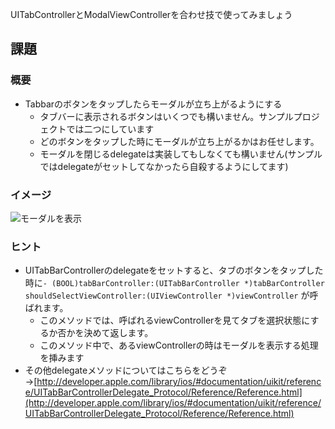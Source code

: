 UITabControllerとModalViewControllerを合わせ技で使ってみましょう

## 課題

### 概要
- Tabbarのボタンをタップしたらモーダルが立ち上がるようにする
  - タブバーに表示されるボタンはいくつでも構いません。サンプルプロジェクトでは二つにしています
  - どのボタンをタップした時にモーダルが立ち上がるかはお任せします。
  - モーダルを閉じるdelegateは実装してもしなくても構いません(サンプルではdelegateがセットしてなかったら自殺するようにしてます)

### イメージ
![モーダルを表示](https://raw.github.com/mixi-inc/iOSTraining/master/Doc/Images/HomeWork/2-1-1.png)

### ヒント
- UITabBarControllerのdelegateをセットすると、タブのボタンをタップした時に`- (BOOL)tabBarController:(UITabBarController *)tabBarController shouldSelectViewController:(UIViewController *)viewController` が呼ばれます。
  - このメソッドでは、呼ばれるviewControllerを見てタブを選択状態にするか否かを決めて返します。
  - このメソッド中で、あるviewControllerの時はモーダルを表示する処理を挿みます
- その他delegateメソッドについてはこちらをどうぞ→[http://developer.apple.com/library/ios/#documentation/uikit/reference/UITabBarControllerDelegate_Protocol/Reference/Reference.html](http://developer.apple.com/library/ios/#documentation/uikit/reference/UITabBarControllerDelegate_Protocol/Reference/Reference.html)